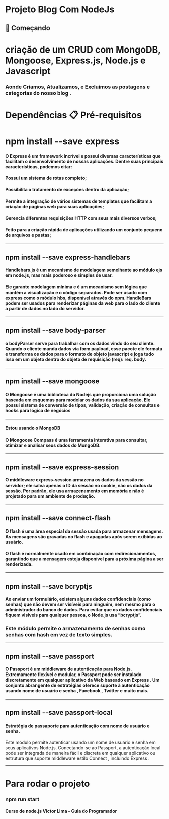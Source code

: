 # Projeto Blog Com NodeJs
## 🚀 Começando
# criação de um CRUD com MongoDB, Mongoose, Express.js, Node.js e Javascript
### Aonde Criamos, Atualizamos, e Excluimos as postagens e categorias do nosso blog .
# Dependências 📋 Pré-requisitos

# npm install --save express
#### O Express é um framework incrível e possui diversas características que facilitam o desenvolvimento de nossas aplicações. Dentre suas principais características, podemos citar:
#### Possui um sistema de rotas completo;
#### Possibilita o tratamento de exceções dentro da aplicação;
#### Permite a integração de vários sistemas de templates que facilitam a criação de páginas web para suas aplicações;
#### Gerencia diferentes requisições HTTP com seus mais diversos verbos;
#### Feito para a criação rápida de aplicações utilizando um conjunto pequeno de arquivos e pastas;
______________________________________________




## npm install --save express-handlebars
#### Handlebars.js é um mecanismo de modelagem semelhante ao módulo ejs em node.js, mas mais poderoso e simples de usar.
#### Ele garante modelagem mínima e é um mecanismo sem lógica que mantém a visualização e o código separados. Pode ser usado com express como o módulo hbs, disponível através do npm. HandleBars podem ser usados ​​para renderizar páginas da web para o lado do cliente a partir de dados no lado do servidor.
________________________________________________________________________________________________



## npm install --save body-parser
#### o bodyParser serve para trabalhar com os dados vindo do seu cliente. Quando o cliente manda dados via form payload, esse pacote ele formata e transforma os dados para o formato de objeto javascript e joga tudo isso em um objeto dentro do objeto de requisição (req): req. body.
_______________________________________________________________________________________________
## npm install --save mongoose
#### O Mongoose é uma biblioteca do Nodejs que proporciona uma solução baseada em esquemas para modelar os dados da sua aplicação. Ele possui sistema de conversão de tipos, validação, criação de consultas e hooks para lógica de negócios
_______________________________________________________________________________________________
#### Estou usando o MongoDB 
#### O Mongoose Compass é uma ferramenta interativa para consultar, otimizar e analisar seus dados do MongoDB.
______________________________________________________________________________________________


## npm install --save express-session
#### O middleware express-session armazena os dados da sessão no servidor; ele salva apenas o ID da sessão no cookie, não os dados da sessão. Por padrão, ele usa armazenamento em memória e não é projetado para um ambiente de produção.
_______________________________________________________________________________________________

## npm install --save connect-flash
#### O flash é uma área especial da sessão usada para armazenar mensagens. As mensagens são gravadas no flash e apagadas após serem exibidas ao usuário.
#### O flash é normalmente usado em combinação com redirecionamentos, garantindo que a mensagem esteja disponível para a próxima página a ser renderizada.
_______________________________________________________________________________________________

## npm install --save bcryptjs
#### Ao enviar um formulário, existem alguns dados confidenciais (como senhas) que não devem ser visíveis para ninguém, nem mesmo para o administrador do banco de dados. Para evitar que os dados confidenciais fiquem visíveis para qualquer pessoa, o Node.js usa “bcryptjs”.
### Este módulo permite o armazenamento de senhas como senhas com hash em vez de texto simples.
______________________________________________________________________________________________
## npm install --save passport
#### O Passport é um middleware de autenticação para Node.js. Extremamente flexível e modular, o Passport pode ser instalado discretamente em qualquer aplicativo da Web baseado em Express . Um conjunto abrangente de estratégias oferece suporte à autenticação usando nome de usuário e senha , Facebook , Twitter e muito mais.
______________________________________________________________________________________________
## npm install --save passport-local
#### Estratégia de passaporte para autenticação com nome de usuário e senha.

Este módulo permite autenticar usando um nome de usuário e senha em seus aplicativos Node.js. Conectando-se ao Passport, a autenticação local pode ser integrada de maneira fácil e discreta em qualquer aplicativo ou estrutura que suporte middleware estilo Connect , incluindo Express .
__________________________________________________________________________________________

# Para rodar o projeto 
### npm run start


#### Curso de node.js Victor Lima - Guia do Programador
